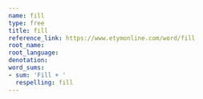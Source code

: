 ```yaml
---
name: fill
type: free
title: fill
reference_link: https://www.etymonline.com/word/fill
root_name: 
root_language: 
denotation: 
word_sums:
- sum: 'Fill + '
  respelling: fill
---
```

